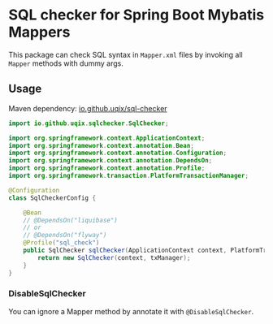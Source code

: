 # SQL checker for Spring Boot Mybatis Mappers

This package can check SQL syntax in `Mapper.xml` files by invoking all `Mapper` methods with dummy args.

## Usage

Maven dependency: [io.github.uqix/sql-checker](https://search.maven.org/artifact/io.github.uqix/sql-checker)

```java
import io.github.uqix.sqlchecker.SqlChecker;

import org.springframework.context.ApplicationContext;
import org.springframework.context.annotation.Bean;
import org.springframework.context.annotation.Configuration;
import org.springframework.context.annotation.DependsOn;
import org.springframework.context.annotation.Profile;
import org.springframework.transaction.PlatformTransactionManager;

@Configuration
class SqlCheckerConfig {

    @Bean
    // @DependsOn("liquibase")
    // or
    // @DependsOn("flyway")
    @Profile("sql_check")
    public SqlChecker sqlChecker(ApplicationContext context, PlatformTransactionManager txManager) {
        return new SqlChecker(context, txManager);
    }
}
```

### DisableSqlChecker
You can ignore a Mapper method by annotate it with `@DisableSqlChecker`.
